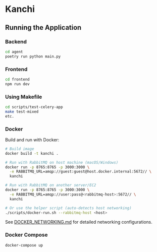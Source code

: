 # Kanchi

## Running the Application

### Backend
```bash
cd agent
poetry run python main.py
```

### Frontend
```bash
cd frontend
npm run dev
```

### Using Makefile

```bash
cd scripts/test-celery-app
make test-mixed
etc.
```

### Docker

Build and run with Docker:
```bash
# Build image
docker build -t kanchi .

# Run with RabbitMQ on host machine (macOS/Windows)
docker run -p 8765:8765 -p 3000:3000 \
  -e RABBITMQ_URL=amqp://guest:guest@host.docker.internal:5672// \
  kanchi

# Run with RabbitMQ on another server/EC2
docker run -p 8765:8765 -p 3000:3000 \
  -e RABBITMQ_URL=amqp://user:pass@<rabbitmq-host>:5672// \
  kanchi

# Or use the helper script (auto-detects host networking)
./scripts/docker-run.sh --rabbitmq-host <host>
```

See [DOCKER_NETWORKING.md](./DOCKER_NETWORKING.md) for detailed networking configurations.

### Docker Compose
```bash
docker-compose up
```
